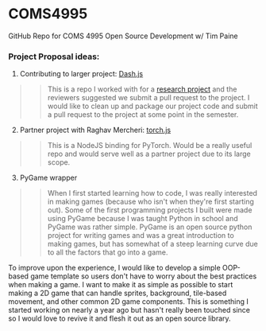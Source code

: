 # COMS4995
GitHub Repo for COMS 4995 Open Source Development w/ Tim Paine

### Project Proposal ideas:
1. Contributing to larger project: [Dash.js](https://github.com/Dash-Industry-Forum/dash.js?)
>>This is a repo I worked with for a [research project](https://wimnet.ee.columbia.edu/wp-content/uploads/2020/06/stallion.pdf) and the reviewers suggested we submit a pull request to the project. I would like to clean up and package our project code and submit a pull request to the project at some point in the semester.

2. Partner project with Raghav Mercheri: [torch.js](https://github.com/raghavmecheri/project-proposals-f2020/blob/master/rm3614.md)
>>This is a NodeJS binding for PyTorch. Would be a really useful repo and would serve well as a partner project due to its large scope.

3. PyGame wrapper
>>When I first started learning how to code, I was really interested in making games (because who isn't when they're first starting out). Some of the first programming projects I built were made using PyGame because I was taught Python in school and PyGame was rather simple. PyGame is an open source python project for writing games and was a great introduction to making games, but has somewhat of a steep learning curve due to all the factors that go into a game.

To improve upon the experience, I would like to develop a simple OOP-based game template so users don't have to worry about the best practices when making a game. I want to make it as simple as possible to start making a 2D game that can handle sprites, background, tile-based movement, and other common 2D game components. This is something I started working on nearly a year ago but hasn't really been touched since so I would love to revive it and flesh it out as an open source library.
